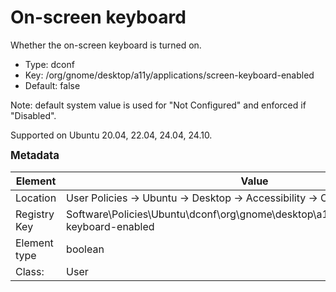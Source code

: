 # On-screen keyboard

Whether the on-screen keyboard is turned on.

- Type: dconf
- Key: /org/gnome/desktop/a11y/applications/screen-keyboard-enabled
- Default: false

Note: default system value is used for "Not Configured" and enforced if "Disabled".

Supported on Ubuntu 20.04, 22.04, 24.04, 24.10.



<span style="font-size: larger;">**Metadata**</span>

| Element      | Value            |
| ---          | ---              |
| Location     | User Policies -> Ubuntu -> Desktop -> Accessibility -> On-screen keyboard    |
| Registry Key | Software\Policies\Ubuntu\dconf\org\gnome\desktop\a11y\applications\screen-keyboard-enabled         |
| Element type | boolean |
| Class:       | User       |
